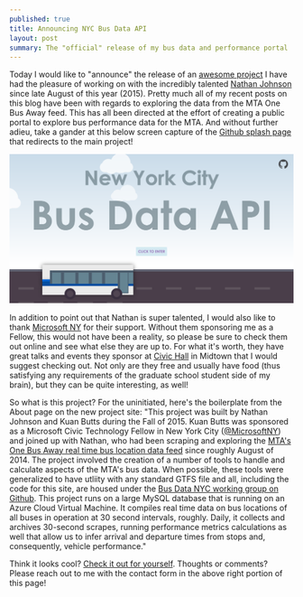 ```yaml
---
published: true
title: Announcing NYC Bus Data API
layout: post
summary: The "official" release of my bus data and performance portal
---
```



Today I would like to "announce" the release of an [awesome project]((http://bus-data-nyc.github.io/)) I have had the pleasure of working on with the incredibly talented [Nathan Johnson](https://twitter.com/britishnathan) since late August of this year (2015). Pretty much all of my recent posts on this blog have been with regards to exploring the data from the MTA One Bus Away feed. This has all been directed at the effort of creating a public portal to explore bus performance data for the MTA. And without further adieu, take a gander at this below screen capture of the [Github splash page]((http://bus-data-nyc.github.io/)) that redirects to the main project!

![splash](https://raw.githubusercontent.com/kuanb/kuanb.github.io/master/images/_posts/announce_busdata/splash.png)

In addition to point out that Nathan is super talented, I would also like to thank [Microsoft NY](https://twitter.com/MicrosoftNY) for their support. Without them sponsoring me as a Fellow, this would not have been a reality, so please be sure to check them out online and see what else they are up to. For what it's worth, they have great talks and events they sponsor at [Civic Hall](http://civichall.org/) in Midtown that I would suggest checking out. Not only are they free and usually have food (thus satisfying any requirements of the graduate school student side of my brain), but they can be quite interesting, as well!

So what is this project? For the uninitiated, here's the boilerplate from the About page on the new project site: "This project was built by Nathan Johnson and Kuan Butts during the Fall of 2015. Kuan Butts was sponsored as a Microsoft Civic Technology Fellow in New York City ([@MicrosoftNY]((https://twitter.com/MicrosoftNY))) and joined up with Nathan, who had been scraping and exploring the [MTA's One Bus Away real time bus location data feed](http://bustime.mta.info/wiki/Developers/OneBusAwayRESTfulAPI) since roughly August of 2014. The project involved the creation of a number of tools to handle and calculate aspects of the MTA's bus data. When possible, these tools were generalized to have utliity with any standard GTFS file and all, including the code for this site, are housed under the [Bus Data NYC working group on Github](https://github.com/Bus-Data-NYC). This project runs on a large MySQL database that is running on an Azure Cloud Virtual Machine. It compiles real time data on bus locations of all buses in operation at 30 second intervals, roughly. Daily, it collects and archives 30-second scrapes, running performance metrics calculations as well that allow us to infer arrival and departure times from stops and, consequently, vehicle performance."

Think it looks cool? [Check it out for yourself](http://bus-data-nyc.github.io/). Thoughts or comments? Please reach out to me with the contact form in the above right portion of this page!